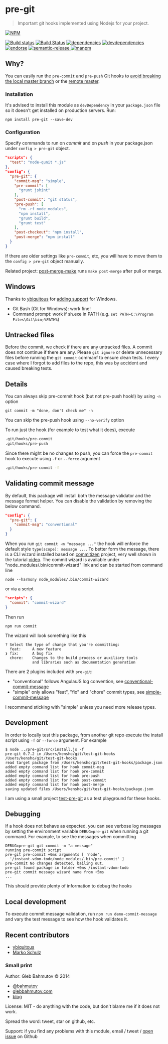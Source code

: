 # pre-git

> Important git hooks implemented using Nodejs for your project.

[![NPM][pre-git-icon]][pre-git-url]

[![Build status][pre-git-ci-image]][pre-git-ci-url]
[![Build Status][snapci-image]][snapci-url]
[![dependencies][pre-git-dependencies-image]][pre-git-dependencies-url]
[![devdependencies][pre-git-devdependencies-image]][pre-git-devdependencies-url]
[![endorse][endorse-image]][endorse-url]
[![semantic-release][semantic-image] ][semantic-url]
[![manpm](https://img.shields.io/badge/manpm-%E2%9C%93-3399ff.svg)](https://github.com/bahmutov/manpm)

[semantic-image]: https://img.shields.io/badge/%20%20%F0%9F%93%A6%F0%9F%9A%80-semantic--release-e10079.svg
[semantic-url]: https://github.com/semantic-release/semantic-release

## Why?

You can easily run the `pre-commit` and `pre-push` Git hooks to
[avoid breaking the local master branch](http://glebbahmutov.com/blog/never-break-master-by-accident/)
or the [remote master](http://glebbahmutov.com/blog/never-break-remote-master-again/).

### Installation

It's advised to install this module as `devDependency` in your `package.json`
file so it doesn't get installed on production servers. Run:

```
npm install pre-git --save-dev
```

### Configuration

Specify commands to run on *commit* and on *push* in your package.json under `config > pre-git`
object.

```json
"scripts": {
  "test": "node-qunit *.js"
},
"config": {
  "pre-git": {
    "commit-msg": "simple",
    "pre-commit": [
      "grunt jshint"
    ],
    "post-commit": "git status",
    "pre-push": [
      "rm -rf node_modules",
      "npm install",
      "grunt build",
      "grunt test"
    ],
    "post-checkout": "npm install",
    "post-merge": "npm install"
  }
}
```

If there are older settings like `pre-commit`, etc, you will have to move
them to the `config > pre-git` object manually.

Related project: [post-merge-make](https://github.com/bahmutov/post-merge-make)
runs `make post-merge` after pull or merge.

## Windows

Thanks to [ybiquitous](https://github.com/ybiquitous) for
[adding support](https://github.com/bahmutov/pre-git/pull/72) for Windows.

* Git Bash (Git for Windows): work fine!
* Command prompt: work if sh.exe in PATH (e.g. `set PATH=C:\Program Files\Git\bin;%PATH%`)

## Untracked files

Before the commit, we check if there are any untracked files. A commit does
not continue if there are any. Please `git ignore` or delete unnecessary
files before running the `git commit` commanf to ensure clean tests.
I every case where I forgot to add files to the repo, this was by accident
and caused breaking tests.

## Details

You can always skip pre-commit hook (but not pre-push hook!) by using `-n` option

    git commit -m "done, don't check me" -n

You can skip the pre-push hook using `--no-verify` option

To run just the hook (for example to test what it does), execute

```bash
.git/hooks/pre-commit
.git/hooks/pre-push
```

Since there might be no changes to push, you can force the `pre-commit` hook to execute
using `-f` or `--force` argument

```bash
.git/hooks/pre-commit -f
```

## Validating commit message

By default, this package will install both the message validator
and the message format helper. You can disable the validation
by removing the below command.

```json
"config": {
  "pre-git": {
    "commit-msg": "conventional"
  }
}
```

When you run `git commit -m "message ..."` the hook will enforce the default style
`type(scope): message ...`. To better form the message, there is a CLI wizard
installed based on [commitizen](https://www.npmjs.com/package/commitizen) project,
very well shown in the tutorial
[video](https://egghead.io/lessons/javascript-how-to-write-a-javascript-library-writing-conventional-commits-with-commitizen). The commit wizard is available under "node_modules/.bin/commit-wizard" link
and can be started from command line

    node --harmony node_modules/.bin/commit-wizard

or via a script

```json
"scripts": {
  "commit": "commit-wizard"
}
```

Then run

    npm run commit

The wizard will look something like this

```
? Select the type of change that you're committing:
  feat:     A new feature
❯ fix:      A bug fix
  chore:    Changes to the build process or auxiliary tools
            and libraries such as documentation generation
```

There are 2 plugins included with `pre-git`:

* "conventional" follows AngularJS log convention,
  see [conventional-commit-message](https://github.com/bahmutov/conventional-commit-message)
* "simple" only allows "feat", "fix" and "chore" commit types,
  see [simple-commit-message](https://github.com/bahmutov/simple-commit-message)


I recommend sticking with "simple" unless you need more release types.

## Development

In order to locally test this package, from another git repo execute the install script
using `-f` or `--force` argument. For example

```
$ node ../pre-git/src/install.js -f
pre-git 0.7.2 in /Users/kensho/git/test-git-hooks
/Users/kensho/git/test-git-hooks
read target package from /Users/kensho/git/test-git-hooks/package.json
added empty command list for hook commit-msg
added empty command list for hook pre-commit
added empty command list for hook pre-push
added empty command list for hook post-commit
added empty command list for hook post-merge
saving updated files /Users/kensho/git/test-git-hooks/package.json
```

I am using a small project [test-pre-git](https://github.com/bahmutov/test-pre-git)
as a test playground for these hooks.

## Debugging

If a hook does not behave as expected, you can see verbose log messages by setting
the environment variable `DEBUG=pre-git` when running a git command. For example, to
see the messages when committing

    DEBUG=pre-git git commit -m "a message"
    running pre-commit script
    pre-git pre-commit +0ms arguments [ 'node',
      '/instant-vdom-todo/node_modules/.bin/pre-commit' ]
    pre-commit No changes detected, bailing out.
    pre-git found package in folder +0ms /instant-vdom-todo
    pre-git commit message wizard name from +5ms
    ...

This should provide plenty of information to debug the hooks

## Local development

To execute commit message validation, run `npm run demo-commit-message` and vary the
test message to see how the hook validates it.

## Recent contributors

* [ybiquitous](https://github.com/ybiquitous)
* [Marko Schulz](https://github.com/datenreisender)

### Small print

Author: Gleb Bahmutov &copy; 2014

* [@bahmutov](https://twitter.com/bahmutov)
* [glebbahmutov.com](http://glebbahmutov.com)
* [blog](http://glebbahmutov.com/blog)

License: MIT - do anything with the code, but don't blame me if it does not work.

Spread the word: tweet, star on github, etc.

Support: if you find any problems with this module, email / tweet /
[open issue](https://github.com/bahmutov/pre-git/issues?state=open) on Github

[snapci-image]: https://snap-ci.com/bahmutov/pre-git/branch/master/build_image
[snapci-url]: https://snap-ci.com/bahmutov/pre-git/branch/master
[pre-git-icon]: https://nodei.co/npm/pre-git.svg?downloads=true
[pre-git-url]: https://npmjs.org/package/pre-git
[pre-git-ci-image]: https://travis-ci.org/bahmutov/pre-git.svg?branch=master
[pre-git-ci-url]: https://travis-ci.org/bahmutov/pre-git
[pre-git-dependencies-image]: https://david-dm.org/bahmutov/pre-git.svg
[pre-git-dependencies-url]: https://david-dm.org/bahmutov/pre-git
[pre-git-devdependencies-image]: https://david-dm.org/bahmutov/pre-git/dev-status.svg
[pre-git-devdependencies-url]: https://david-dm.org/bahmutov/pre-git#info=devDependencies
[endorse-image]: https://api.coderwall.com/bahmutov/endorsecount.png
[endorse-url]: https://coderwall.com/bahmutov
